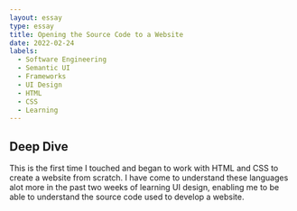```yaml
---
layout: essay
type: essay
title: Opening the Source Code to a Website
date: 2022-02-24
labels:
  - Software Engineering
  - Semantic UI
  - Frameworks
  - UI Design
  - HTML
  - CSS
  - Learning
---
```

## Deep Dive
This is the first time I touched and began to work with HTML and CSS to create a website from scratch. I have come to understand these languages alot more in the past two weeks of learning UI design, enabling me to be able to understand the source code used to develop a website.
